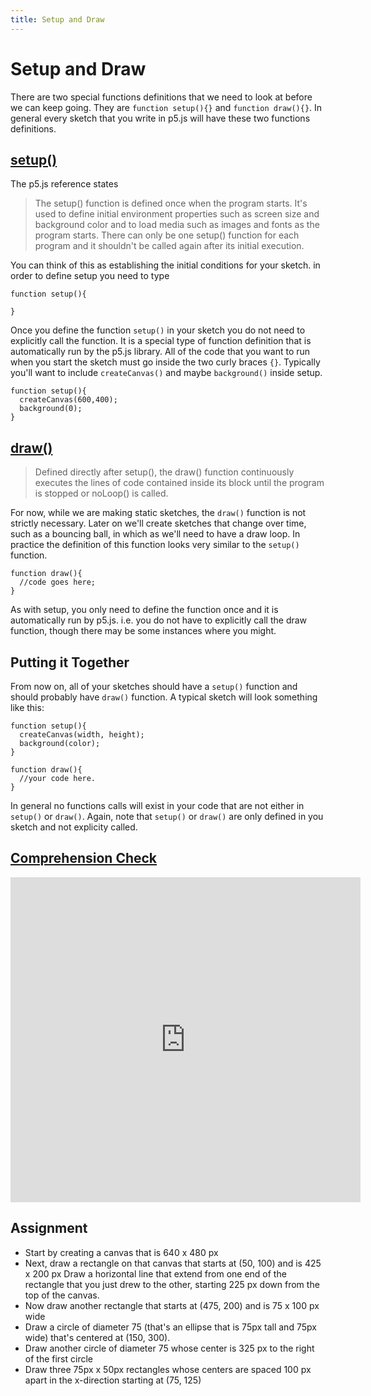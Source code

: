 ```yaml
---
title: Setup and Draw
---
```

# Setup and Draw
There are two special functions definitions that we need to look at before we can keep going. They are `function setup(){}` and `function draw(){}`. In general every sketch that you write in p5.js will have these two functions definitions.

## [setup()](https://p5js.org/reference/#/p5/setup)
The p5.js reference states
>The setup() function is defined once when the program starts. It's used to define initial environment properties such as screen size and background color and to load media such as images and fonts as the program starts. There can only be one setup() function for each program and it shouldn't be called again after its initial execution.

You can think of this as establishing the initial conditions for your sketch. in order to define setup you need to type
```
function setup(){

}
```
Once you define the function `setup()` in your sketch you do not need to explicitly call the function. It is a special type of function definition that is automatically run by the p5.js library. All of the code that you want to run when you start the sketch must go inside the two curly braces `{}`. Typically you'll want to include `createCanvas()` and maybe `background()` inside setup.
```
function setup(){
  createCanvas(600,400);
  background(0);
}
```

## [draw()](https://p5js.org/reference/#/p5/draw)
>Defined directly after setup(), the draw() function continuously executes the lines of code contained inside its block until the program is stopped or noLoop() is called.

For now, while we are making static sketches, the `draw()` function is not strictly necessary. Later on we'll create sketches that change over time, such as a bouncing ball, in which as we'll need to have a draw loop. In practice the definition of this function looks very similar to the `setup()` function.
```
function draw(){
  //code goes here;
}
```
As with setup, you only need to define the function once and it is automatically run by p5.js. i.e. you do not have to explicitly call the draw function, though there may be some instances where you might.

## Putting it Together
From now on, all of your sketches should have a `setup()` function and should probably have `draw()` function. A typical sketch will look something like this:
```
function setup(){
  createCanvas(width, height);
  background(color);
}

function draw(){
  //your code here.
}
```
In general no functions calls will exist in your code that are not either in `setup()` or `draw()`. Again, note that  `setup()` or `draw()` are only defined in you sketch and not explicity called.

## [Comprehension Check](https://goo.gl/forms/WqO9DYOwHqIdkNyo2)
<iframe src="https://docs.google.com/forms/d/e/1FAIpQLSddRGWR-4b0J1woW3ZsWoNVCfuOGZUArMaCG11EhY-uXKi7cw/viewform?embedded=true" width="560" height="520" frameborder="0" marginheight="0" marginwidth="0">Loading...</iframe>

## Assignment

- Start by creating a canvas that is 640 x 480 px
- Next, draw a rectangle on that canvas that starts at (50, 100) and is 425 x 200 px
Draw a horizontal line that extend from one end of the rectangle that you just drew to the other, starting 225 px down from the top of the canvas.
- Now draw another rectangle that starts at (475, 200) and is 75 x 100 px wide
- Draw a circle of diameter 75 (that's an ellipse that is 75px tall and 75px wide) that's centered at (150, 300).
- Draw another circle of diameter 75 whose center is 325 px to the right of the first circle
- Draw three 75px x 50px rectangles whose centers are spaced 100 px apart in the x-direction starting at (75, 125)


